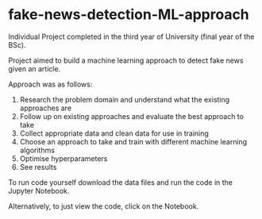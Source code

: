 # fake-news-detection-ML-approach
Individual Project completed in the third year of University (final year of the BSc). 

Project aimed to build a machine learning approach to detect fake news given an article. 

Approach was as follows:

  1. Research the problem domain and understand what the existing approaches are
  2. Follow up on existing approaches and evaluate the best approach to take 
  3. Collect appropriate data and clean data for use in training
  4. Choose an approach to take and train with different machine learning algorithms
  5. Optimise hyperparameters
  6. See results

To run code yourself download the data files and run the code in the Jupyter Notebook.

Alternatively, to just view the code, click on the Notebook.

